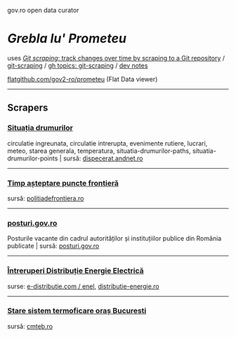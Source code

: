 gov.ro open data curator

# _Grebla lu' Prometeu_

uses [*Git scraping*: track changes over time by scraping to a Git repository](https://simonwillison.net/2020/Oct/9/git-scraping/) / [git-scraping](https://simonwillison.net/tags/gitscraping/) / [gh topics: git-scraping](https://github.com/topics/git-scraping)  /  [dev notes](dev-notes.md) 

[flatgithub.com/gov2-ro/prometeu](https://flatgithub.com/gov2-ro/prometeu) (Flat Data viewer)

---

## Scrapers 

### [Situația drumurilor](data/andnet/) 

circulatie ingreunata, circulatie intrerupta, evenimente rutiere, lucrari, meteo, starea generala, temperatura, situatia-drumurilor-paths, situatia-drumurilor-points | sursă: [dispecerat.andnet.ro](https://dispecerat.andnet.ro/)

---

### [Timp așteptare puncte frontieră](data/politia-de-frontiera)

sursă: [politiadefrontiera.ro](https://www.politiadefrontiera.ro/ro/traficonline) 

---

### [posturi.gov.ro](data/posturi/)

Posturile vacante din cadrul autorităților și instituțiilor publice din România publicate | sursă: [posturi.gov.ro](http://posturi.gov.ro/)

---

### [Întreruperi Distribuție Energie Electrică](data/distributie-energie)

surse: [e-distributie.com / enel](https://www.e-distributie.com/ro/intreruperi-curent.html), [distributie-energie.ro](https://www.distributie-energie.ro/suport/intreruperi-deer/) 

---

### [Stare sistem termoficare oraș Bucuresti](data/cmteb/)

sursă: [cmteb.ro](https://www.cmteb.ro/harta_stare_sistem_termoficare_bucuresti.php)

 
